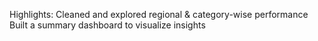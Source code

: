 Highlights:
Cleaned and explored regional & category-wise performance
Built a summary dashboard to visualize insights
